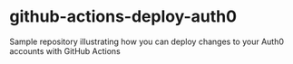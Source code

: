 # github-actions-deploy-auth0
Sample repository illustrating how you can deploy changes to your Auth0 accounts with GitHub Actions
